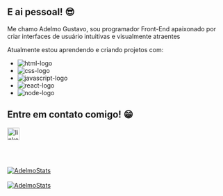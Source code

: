 ## E ai pessoal! :sunglasses:

Me chamo Adelmo Gustavo, sou programador Front-End apaixonado por criar interfaces de usuário intuitivas e visualmente atraentes

 Atualmente estou aprendendo e criando projetos com:
<br>
   - <img src="https://img.shields.io/badge/HTML5-E34F26?style=for-the-badge&logo=html5&logoColor=white" alt="html-logo" />
   - <img src="https://img.shields.io/badge/CSS3-1572B6?style=for-the-badge&logo=css3&logoColor=white" alt="css-logo" />
   - <img src="https://img.shields.io/badge/JavaScript-F7DF1E?style=for-the-badge&logo=javascript&logoColor=black" alt="javascript-logo" />
   - <img src="https://img.shields.io/badge/React-20232A?style=for-the-badge&logo=react&logoColor=61DAFB" alt="react-logo" />
   - <img src="https://img.shields.io/badge/Node.js-43853D?style=for-the-badge&logo=node.js&logoColor=white" alt="node-logo" />
   ## Entre em contato comigo! :grin:
<p>
  <a href="https://www.linkedin.com/in/adelmodev">
   <img width="28px" src="https://cdn-icons-png.flaticon.com/512/61/61109.png" alt="linkedin-logo" />
  </a>
</p>
<br>
<br>

[![AdelmoStats](https://github-readme-stats.vercel.app/api?username=AdelmoGustavo)](https://github.com/anuraghazra/github-readme-stats)
<br>
<br>
   [![AdelmoStats](https://github-readme-stats.vercel.app/api/top-langs/?username=AdelmoGustavo&layout=donut)](https://github.com/anuraghazra/github-readme-stats)
